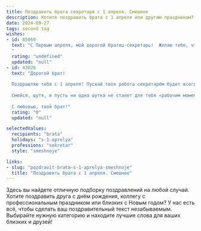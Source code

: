 ```yaml
---
title: Поздравить брата секретаря с 1 апреля. Смешное
description: Хотите поздравить брата с 1 апреля или другим праздником? Наш ИИ создаст незабываемое поздравление, а вы обязательно выделитесь среди других.  
date: 2024-09-27
tags: second tag
wishes:
- id: 85060
  text: "С Первым апреля, мой дорогой братец-секретарь!  Желаю тебе, чтобы сегодня все твои секреты раскрылись только самым приятным образом, а  рабочий день прошел настолько гладко, что ты сможешь  раньше уйти домой и провести вечер без бумажной волокиты и  ненужных звонков!  Пусть твой юмор будет острее любых корпоративных приказов, а  улыбка – ярче любой  секретной переписки!
  "
  rating: "undefined"
  updated: "null"
- id: 43026
  text: "Дорогой брат!
  
  Поздравляю тебя с 1 апреля! Пускай твоя работа секретарём будет всегда не просто «заказом», а настоящим искусством организации жизни! Желаю, чтобы шутки были только в праздничный день, а не во время важных встреч. Пусть твой календарь будет полон не только задач, но и веселых моментов, а неудачные шутки коллег — отменены одним взмахом твоей хитрой руки!
  
  Смейся, шутя, и пусть ни одна шутка не станет для тебя «рабочим моментом»! Празднуй этот день так, чтобы хохотать даже в самые серьёзные моменты!
  
  С любовью, твой брат!"
  rating: "0"
  updated: "null"

selectedValues:
  recipients: "brata"
  holidays: "s-1-aprelya"
  professions: "sekretar"
  style: "smeshnoje"

links:
- slug: "pozdravit-brata-s-1-aprelya-smeshnoje"
  title: "Поздравить брата с 1 апреля. Смешное"
---
```


Здесь вы найдете отличную подборку поздравлений на любой случай. 
Хотите поздравить друга с днём рождения, коллегу с профессиональным праздником или близких с Новым годом? У нас есть всё, чтобы сделать ваш поздравительный текст незабываемым. Выбирайте нужную категорию и находите лучшие слова для ваших близких и друзей!
